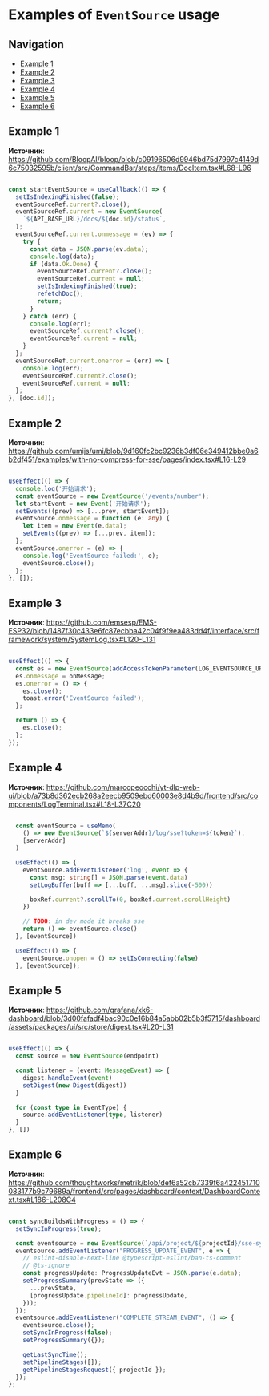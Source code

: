 # Examples of `EventSource` usage

## Navigation

- [Example 1](#example-1)
- [Example 2](#example-2)
- [Example 3](#example-3)
- [Example 4](#example-4)
- [Example 5](#example-5)
- [Example 6](#example-6)

## Example 1

**Источник**: <https://github.com/BloopAI/bloop/blob/c09196506d9946bd75d7997c4149d6c75032595b/client/src/CommandBar/steps/items/DocItem.tsx#L68-L96>

```TypeScript

const startEventSource = useCallback(() => {
  setIsIndexingFinished(false);
  eventSourceRef.current?.close();
  eventSourceRef.current = new EventSource(
    `${API_BASE_URL}/docs/${doc.id}/status`,
  );
  eventSourceRef.current.onmessage = (ev) => {
    try {
      const data = JSON.parse(ev.data);
      console.log(data);
      if (data.Ok.Done) {
        eventSourceRef.current?.close();
        eventSourceRef.current = null;
        setIsIndexingFinished(true);
        refetchDoc();
        return;
      }
    } catch (err) {
      console.log(err);
      eventSourceRef.current?.close();
      eventSourceRef.current = null;
    }
  };
  eventSourceRef.current.onerror = (err) => {
    console.log(err);
    eventSourceRef.current?.close();
    eventSourceRef.current = null;
  };
}, [doc.id]);

```

## Example 2

**Источник**: <https://github.com/umijs/umi/blob/9d160fc2bc9236b3df06e349412bbe0a6b2df451/examples/with-no-compress-for-sse/pages/index.tsx#L16-L29>

```TypeScript

useEffect(() => {
  console.log('开始请求');
  const eventSource = new EventSource('/events/number');
  let startEvent = new Event('开始请求');
  setEvents((prev) => [...prev, startEvent]);
  eventSource.onmessage = function (e: any) {
    let item = new Event(e.data);
    setEvents((prev) => [...prev, item]);
  };
  eventSource.onerror = (e) => {
    console.log('EventSource failed:', e);
    eventSource.close();
  };
}, []);

```

## Example 3

**Источник**: <https://github.com/emsesp/EMS-ESP32/blob/1487f30c433e6fc87ecbba42c04f9f9ea483dd4f/interface/src/framework/system/SystemLog.tsx#L120-L131>

```TypeScript

useEffect(() => {
  const es = new EventSource(addAccessTokenParameter(LOG_EVENTSOURCE_URL));
  es.onmessage = onMessage;
  es.onerror = () => {
    es.close();
    toast.error('EventSource failed');
  };

  return () => {
    es.close();
  };
});

```

## Example 4

**Источник**: <https://github.com/marcopeocchi/yt-dlp-web-ui/blob/a73b8d362ecb268a2eecb9509ebd60003e8d4b9d/frontend/src/components/LogTerminal.tsx#L18-L37C20>

```TypeScript

  const eventSource = useMemo(
    () => new EventSource(`${serverAddr}/log/sse?token=${token}`),
    [serverAddr]
  )

  useEffect(() => {
    eventSource.addEventListener('log', event => {
      const msg: string[] = JSON.parse(event.data)
      setLogBuffer(buff => [...buff, ...msg].slice(-500))

      boxRef.current?.scrollTo(0, boxRef.current.scrollHeight)
    })

    // TODO: in dev mode it breaks sse
    return () => eventSource.close()
  }, [eventSource])

  useEffect(() => {
    eventSource.onopen = () => setIsConnecting(false)
  }, [eventSource]);

```

## Example 5

**Источник**: <https://github.com/grafana/xk6-dashboard/blob/3d00fafadf4bac90c0e16b84a5abb02b5b3f5715/dashboard/assets/packages/ui/src/store/digest.tsx#L20-L31>

```TypeScript

useEffect(() => {
  const source = new EventSource(endpoint)

  const listener = (event: MessageEvent) => {
    digest.handleEvent(event)
    setDigest(new Digest(digest))
  }

  for (const type in EventType) {
    source.addEventListener(type, listener)
  }
}, [])

```

## Example 6

**Источник**: <https://github.com/thoughtworks/metrik/blob/def6a52cb7339f6a422451710083177b9c79689a/frontend/src/pages/dashboard/context/DashboardContext.tsx#L186-L208C4>

```TypeScript

const syncBuildsWithProgress = () => {
  setSyncInProgress(true);

  const eventsource = new EventSource(`/api/project/${projectId}/sse-sync`);
  eventsource.addEventListener("PROGRESS_UPDATE_EVENT", e => {
    // eslint-disable-next-line @typescript-eslint/ban-ts-comment
    // @ts-ignore
    const progressUpdate: ProgressUpdateEvt = JSON.parse(e.data);
    setProgressSummary(prevState => ({
      ...prevState,
      [progressUpdate.pipelineId]: progressUpdate,
    }));
  });
  eventsource.addEventListener("COMPLETE_STREAM_EVENT", () => {
    eventsource.close();
    setSyncInProgress(false);
    setProgressSummary({});

    getLastSyncTime();
    setPipelineStages([]);
    getPipelineStagesRequest({ projectId });
  });
};

```

